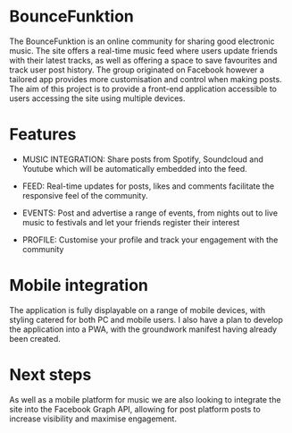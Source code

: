 # BounceFunktion

The BounceFunktion is an online community for sharing good electronic music. The site offers a real-time music feed where users update friends with their latest tracks, as well as offering a space to save favourites and track user post history. The group originated on Facebook however a tailored app provides more customisation and control when making posts. The aim of this project is to provide a front-end application accessible to users accessing the site using multiple devices.

# Features

- MUSIC INTEGRATION: Share posts from Spotify, Soundcloud and Youtube which will be automatically embedded into the feed. 

- FEED: Real-time updates for posts, likes and comments facilitate the responsive feel of the community. 

- EVENTS: Post and advertise a range of events, from nights out to live music to festivals and let your friends register their interest

- PROFILE: Customise your profile and track your engagement with the community


# Mobile integration

The application is fully displayable on a range of mobile devices, with styling catered for both PC and mobile users. I also have a plan to develop the application into a PWA, with the groundwork manifest having already been created. 

# Next steps

As well as a mobile platform for music we are also looking to integrate the site into the Facebook Graph API, allowing for post platform posts to increase visibility and maximise engagement. 
